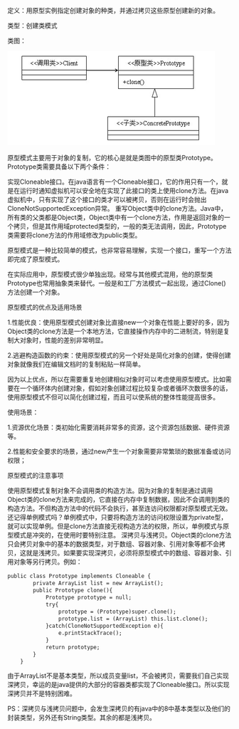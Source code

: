 定义：用原型实例指定创建对象的种类，并通过拷贝这些原型创建新的对象。

类型：创建类模式


类图：

![](README.jpg)


原型模式主要用于对象的复制，它的核心是就是类图中的原型类Prototype。Prototype类需要具备以下两个条件：

实现Cloneable接口。在java语言有一个Cloneable接口，它的作用只有一个，就是在运行时通知虚拟机可以安全地在实现了此接口的类上使用clone方法。在java虚拟机中，只有实现了这个接口的类才可以被拷贝，否则在运行时会抛出CloneNotSupportedException异常。
重写Object类中的clone方法。Java中，所有类的父类都是Object类，Object类中有一个clone方法，作用是返回对象的一个拷贝，但是其作用域protected类型的，一般的类无法调用，因此，Prototype类需要将clone方法的作用域修改为public类型。

原型模式是一种比较简单的模式，也非常容易理解，实现一个接口，重写一个方法即完成了原型模式。

在实际应用中，原型模式很少单独出现。经常与其他模式混用，他的原型类Prototype也常用抽象类来替代。一般是和工厂方法模式一起出现，通过Clone()方法创建一个对象。


原型模式的优点及适用场景

1.性能优良：使用原型模式创建对象比直接new一个对象在性能上要好的多，因为Object类的clone方法是一个本地方法，它直接操作内存中的二进制流，特别是复制大对象时，性能的差别非常明显。

2.逃避构造函数的约束：使用原型模式的另一个好处是简化对象的创建，使得创建对象就像我们在编辑文档时的复制粘贴一样简单。

因为以上优点，所以在需要重复地创建相似对象时可以考虑使用原型模式。比如需要在一个循环体内创建对象，假如对象创建过程比较复杂或者循环次数很多的话，使用原型模式不但可以简化创建过程，而且可以使系统的整体性能提高很多。

使用场景：

1.资源优化场景：类初始化需要消耗非常多的资源，这个资源包括数据、硬件资源等。

2.性能和安全要求的场景，通过new产生一个对象需要非常繁琐的数据准备或访问权限；


原型模式的注意事项

使用原型模式复制对象不会调用类的构造方法。因为对象的复制是通过调用Object类的clone方法来完成的，它直接在内存中复制数据，因此不会调用到类的构造方法。不但构造方法中的代码不会执行，甚至连访问权限都对原型模式无效。还记得单例模式吗？单例模式中，只要将构造方法的访问权限设置为private型，就可以实现单例。但是clone方法直接无视构造方法的权限，所以，单例模式与原型模式是冲突的，在使用时要特别注意。
深拷贝与浅拷贝。Object类的clone方法只会拷贝对象中的基本的数据类型，对于数组、容器对象、引用对象等都不会拷贝，这就是浅拷贝。如果要实现深拷贝，必须将原型模式中的数组、容器对象、引用对象等另行拷贝。例如：

```
public class Prototype implements Cloneable {
        private ArrayList list = new ArrayList();
        public Prototype clone(){
            Prototype prototype = null;
            try{
                prototype = (Prototype)super.clone();
                prototype.list = (ArrayList) this.list.clone();
            }catch(CloneNotSupportedException e){
                e.printStackTrace();
            }
            return prototype;
        }
    }
```

由于ArrayList不是基本类型，所以成员变量list，不会被拷贝，需要我们自己实现深拷贝，幸运的是java提供的大部分的容器类都实现了Cloneable接口。所以实现深拷贝并不是特别困难。

PS：深拷贝与浅拷贝问题中，会发生深拷贝的有java中的8中基本类型以及他们的封装类型，另外还有String类型。其余的都是浅拷贝。